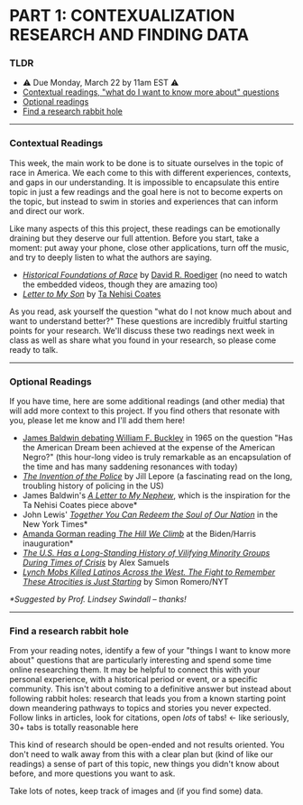# PART 1: CONTEXUALIZATION RESEARCH AND FINDING DATA  

### TLDR  
* ⚠️ Due Monday, March 22 by 11am EST ⚠️  
* [Contextual readings, "what do I want to know more about" questions](#contextual-readings)  
* [Optional readings](#optional-readings)  
* [Find a research rabbit hole](#find-a-research-rabbit-hole)  

***

### Contextual Readings  
This week, the main work to be done is to situate ourselves in the topic of race in America. We each come to this with different experiences, contexts, and gaps in our understanding. It is impossible to encapsulate this entire topic in just a few readings and the goal here is not to become experts on the topic, but instead to swim in stories and experiences that can inform and direct our work.

Like many aspects of this this project, these readings can be emotionally draining but they deserve our full attention. Before you start, take a moment: put away your phone, close other applications, turn off the music, and try to deeply listen to what the authors are saying.

* [*Historical Foundations of Race*](https://nmaahc.si.edu/learn/talking-about-race/topics/historical-foundations-race) by [David R. Roediger](https://en.wikipedia.org/wiki/David_Roediger) (no need to watch the embedded videos, though they are amazing too)  
* [*Letter to My Son*](https://www.theatlantic.com/politics/archive/2015/07/tanehisi-coates-between-the-world-and-me/397619) by [Ta Nehisi Coates](https://en.wikipedia.org/wiki/Ta-Nehisi_Coates)  

As you read, ask yourself the question "what do I not know much about and want to understand better?" These questions are incredibly fruitful starting points for your research. We'll discuss these two readings next week in class as well as share what you found in your research, so please come ready to talk.

***

### Optional Readings  
If you have time, here are some additional readings (and other media) that will add more context to this project. If you find others that resonate with you, please let me know and I'll add them here!

* [James Baldwin debating William F. Buckley](https://www.youtube.com/watch?v=5Tek9h3a5wQ) in 1965 on the question "Has the American Dream been achieved at the expense of the American Negro?" (this hour-long video is truly remarkable as an encapsulation of the time and has many saddening resonances with today)  
* [*The Invention of the Police*](https://www.newyorker.com/magazine/2020/07/20/the-invention-of-the-police) by Jill Lepore (a fascinating read on the long, troubling history of policing in the US)  
* James Baldwin's [*A Letter to My Nephew*](https://progressive.org/magazine/letter-nephew), which is the inspiration for the Ta Nehisi Coates piece above\*  
* John Lewis' [*Together You Can Redeem the Soul of Our Nation*](https://www.nytimes.com/2020/07/30/opinion/john-lewis-civil-rights-america.html) in the New York Times\*  
* [Amanda Gorman reading *The Hill We Climb*](https://www.cnn.com/2021/01/20/politics/amanda-gorman-inaugural-poem-transcript/index.html) at the Biden/Harris inauguration\*  
* [*The U.S. Has a Long-Standing History of Vilifying Minority Groups During Times of Crisis*](https://fivethirtyeight.com/features/covid-19-has-led-to-an-uptick-in-anti-asian-racism) by Alex Samuels  
* [*Lynch Mobs Killed Latinos Across the West. The Fight to Remember These Atrocities is Just Starting*](https://www.nytimes.com/2019/03/02/us/porvenir-massacre-texas-mexicans.html) by Simon Romero/NYT  

*\*Suggested by Prof. Lindsey Swindall – thanks!*

***

### Find a research rabbit hole  
From your reading notes, identify a few of your "things I want to know more about" questions that are particularly interesting and spend some time online researching them. It may be helpful to connect this with your personal experience, with a historical period or event, or a specific community. This isn't about coming to a definitive answer but instead about following rabbit holes: research that leads you from a known starting point down meandering pathways to topics and stories you never expected. Follow links in articles, look for citations, open *lots* of tabs! &larr; like seriously, 30+ tabs is totally reasonable here 

This kind of research should be open-ended and not results oriented. You don't need to walk away from this with a clear plan but (kind of like our readings) a sense of part of this topic, new things you didn't know about before, and more questions you want to ask.

Take lots of notes, keep track of images and (if you find some) data.

